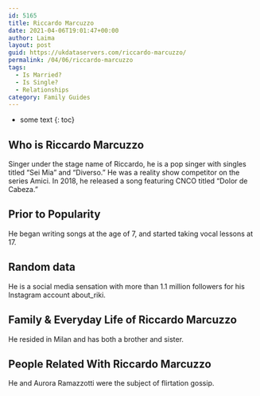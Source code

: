 ```yaml
---
id: 5165
title: Riccardo Marcuzzo
date: 2021-04-06T19:01:47+00:00
author: Laima
layout: post
guid: https://ukdataservers.com/riccardo-marcuzzo/
permalink: /04/06/riccardo-marcuzzo
tags:
  - Is Married?
  - Is Single?
  - Relationships
category: Family Guides
---
```


* some text
{: toc}


## Who is Riccardo Marcuzzo
                  
                  
                  
Singer under the stage name of Riccardo, he is a pop singer with singles titled &#8220;Sei Mia&#8221; and &#8220;Diverso.&#8221; He was a reality show competitor on the series Amici. In 2018, he released a song featuring CNCO titled &#8220;Dolor de Cabeza.&#8221; 
                  
              
            
              
            
                
                
                
## Prior to Popularity
                  
                  
                  
He began writing songs at the age of 7, and started taking vocal lessons at 17.
                  
              
            
              
            
                
                
                
## Random data
                  
                  
                  
He is a social media sensation with more than 1.1 million followers for his Instagram account about_riki.
                  
              
            
              
            
                
                
                
## Family & Everyday Life of Riccardo Marcuzzo
                  
                  
                  
He resided in Milan and has both a brother and sister.
                  
              
            
              
            
                
                
                
## People Related With Riccardo Marcuzzo
                  
                  
                  
He and Aurora Ramazzotti were the subject of flirtation gossip.
                  
              
            
              
            
                
              
            
              
              
            
            
              
            
          
          
          
